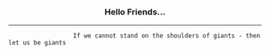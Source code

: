 <h3 align='center'>Hello Friends...</h3>

---
							
			          If we cannot stand on the shoulders of giants - then let us be giants


